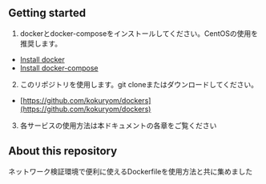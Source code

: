 ## Getting started
1. dockerとdocker-composeをインストールしてください。CentOSの使用を推奨します。
  * [Install docker](https://docs.docker.com/install/linux/docker-ce/centos/)
  * [Install docker-compose](使用でき://docs.docker.com/compose/install/)
2. このリポジトリを使用します。git cloneまたはダウンロードしてください。
  * [https://github.com/kokuryom/dockers](https://github.com/kokuryom/dockers)
3. 各サービスの使用方法は本ドキュメントの各章をご覧ください

## About this repository
ネットワーク検証環境で便利に使えるDockerfileを使用方法と共に集めました

